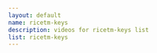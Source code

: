 ```yaml
--- 
layout: default
name: ricetm-keys
description: videos for ricetm-keys list
list: ricetm-keys
---
```


<div class="player">
<div id="player"><!-- "https://www.youtube.com/watch?v={{site.data.lists[page.list][0]}}" --></div>
</div>

